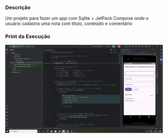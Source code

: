 ### Descrição
Um projeto para fazer um app com Sqlite + JetPack Compose onde o usuário cadastra uma nota com título, conteúdo e comentário

### Print da Execução
![Print Excecução Código](sqlitecompose.png)
